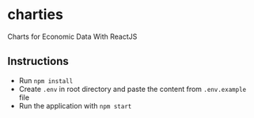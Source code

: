 # charties

Charts for Economic Data With ReactJS

## Instructions

- Run `npm install`
- Create `.env` in root directory and paste the content from `.env.example` file
- Run the application with `npm start`
